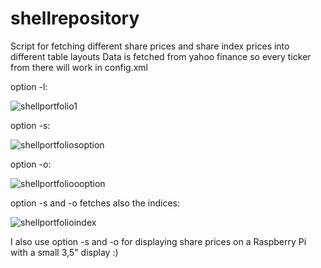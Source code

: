 # shellrepository

Script for fetching different share prices and share index prices into different table layouts
Data is fetched from yahoo finance so every ticker from there will work in config.xml

option -l:

![shellportfolio1](https://user-images.githubusercontent.com/80522869/118376479-62c38700-b5c8-11eb-968a-227a1d2a375e.jpg)

option -s:

![shellportfoliosoption](https://user-images.githubusercontent.com/80522869/118376548-e1202900-b5c8-11eb-80d5-42a30d257069.jpg)

option -o:

![shellportfolioooption](https://user-images.githubusercontent.com/80522869/118376560-f432f900-b5c8-11eb-84b1-af035a64a548.jpg)

option -s and -o fetches also the indices:

![shellportfolioindex](https://user-images.githubusercontent.com/80522869/118376637-7fac8a00-b5c9-11eb-84d9-8f29f0dde1b6.jpg)

I also use option -s and -o for displaying share prices on a Raspberry Pi with a small 3,5" display :)
